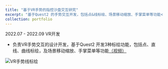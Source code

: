 ```yaml
---
title: "基于VR手势的指控沙盘交互研究"
excerpt: "基于Quest2 的手势交互开发，包括点&线标绘、场景移动缩放、手掌菜单等功能<br/><img src='https://cdn.jsdelivr.net/gh/george-wyy/MyPic/202305222253910.png'>"
collection: portfolio
---
```



2022.07 - 2022.09 VR开发

- 负责VR手势交互的设计开发，基于Quest2 开发3种标绘功能，包括点、直线、曲线标绘，及场景移动缩放、手掌菜单等功能[（视频）](https://www.wondercv.com/www.bilibili.com/video/BV1wa411d7vv/?share_source=copy_web&vd_source=bf43c73f0a986fa3db4d82db189e9eca)

![VR手势线标绘](https://cdn.jsdelivr.net/gh/george-wyy/MyPic/202305222253910.png)
